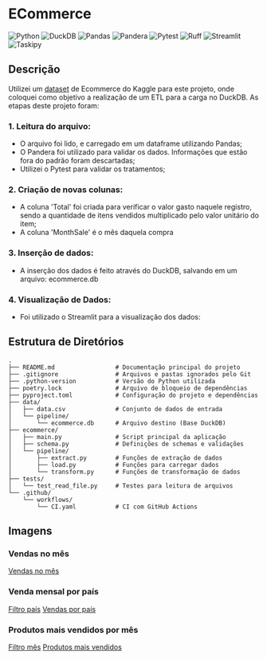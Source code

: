 # ECommerce
![Python](https://img.shields.io/badge/Python-3.10%2B-2a9d8f)
![DuckDB](https://img.shields.io/badge/DuckDB-1.3.0-264653)
![Pandas](https://img.shields.io/badge/Pandas-2.3.0-e9c46a)
![Pandera](https://img.shields.io/badge/Pandera-0.24.0-f4a261)
![Pytest](https://img.shields.io/badge/Pytest-8.4.0-e76f51)
![Ruff](https://img.shields.io/badge/Ruff-0.11.13-8a4fff)
![Streamlit](https://img.shields.io/badge/Streamlit-1.45.1-ff4b4b)
![Taskipy](https://img.shields.io/badge/Taskipy-1.12.0-2e7d32)

## Descrição
Utilizei um [dataset](https://www.kaggle.com/datasets/carrie1/ecommerce-data) de Ecommerce do Kaggle para este projeto, onde coloquei como objetivo a realização de um ETL para a carga no DuckDB. As etapas deste projeto foram:

### 1. Leitura do arquivo:
- O arquivo foi lido, e carregado em um dataframe utilizando Pandas;
- O Pandera foi utilizado para validar os dados. Informações que estão fora do padrão foram descartadas;
- Utilizei o Pytest para validar os tratamentos;

### 2. Criação de novas colunas:
- A coluna 'Total' foi criada para verificar o valor gasto naquele registro, sendo a quantidade de itens vendidos multiplicado pelo valor unitário do item;
- A coluna 'MonthSale' é o mês daquela compra

### 3. Inserção de dados:
- A inserção dos dados é feito através do DuckDB, salvando em um arquivo: ecommerce.db

### 4. Visualização de Dados:
- Foi utilizado o Streamlit para a visualização dos dados:

## Estrutura de Diretórios
<pre lang="markdown"><code>.
├── README.md                 # Documentação principal do projeto
├── .gitignore                # Arquivos e pastas ignorados pelo Git
├── .python-version           # Versão do Python utilizada
├── poetry.lock               # Arquivo de bloqueio de dependências
├── pyproject.toml            # Configuração do projeto e dependências
├── data/
│   ├── data.csv              # Conjunto de dados de entrada
│   └── pipeline/
│       └── ecommerce.db      # Arquivo destino (Base DuckDB)
├── ecommerce/
│   ├── main.py               # Script principal da aplicação
│   ├── schema.py             # Definições de schemas e validações
│   └── pipeline/
│       ├── extract.py        # Funções de extração de dados
│       ├── load.py           # Funções para carregar dados
│       └── transform.py      # Funções de transformação de dados
├── tests/
│   └── test_read_file.py     # Testes para leitura de arquivos
└── .github/
    └── workflows/
        └── CI.yaml           # CI com GitHub Actions
</code></pre>

## Imagens

### Vendas no mês
[Vendas no mês](ecommerce/img/vendas_mes.png)

### Venda mensal por país
[Filtro país](ecommerce/img/filtro_pais_venda.png)
[Vendas por país](ecommerce/img/venda_mensal_pais.png)

### Produtos mais vendidos por mês
[Filtro mês](ecommerce/img/filtro_mes_produtos.png)
[Produtos mais vendidos](ecommerce/img/produtos_mais_vendidos.png)